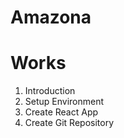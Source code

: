 # Amazona 

# Works

1. Introduction
2. Setup Environment
3. Create React App
4. Create Git Repository 